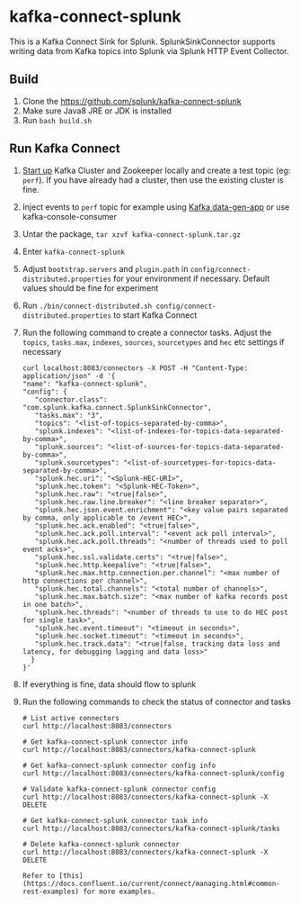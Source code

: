 # kafka-connect-splunk
This is a Kafka Connect Sink for Splunk.
SplunkSinkConnector supports writing data from Kafka topics into Splunk via Splunk HTTP Event Collector.


## Build
1. Clone the https://github.com/splunk/kafka-connect-splunk
2. Make sure Java8 JRE or JDK is installed
3. Run `bash build.sh`


## Run Kafka Connect
1. [Start up](https://kafka.apache.org/quickstart) Kafka Cluster and Zookeeper locally and create a test topic (eg: `perf`). If you have already had a cluster, then use the existing cluster is fine.
2. Inject events to `perf` topic for example using [Kafka data-gen-app](https://github.com/dtregonning/kafka-data-gen) or use kafka-console-consumer
3. Untar the package, `tar xzvf kafka-connect-splunk.tar.gz`
4. Enter `kafka-connect-splunk`
5. Adjust `bootstrap.servers` and `plugin.path` in `config/connect-distributed.properties` for your environment if necessary. Default values should be fine for experiment
6. Run `./bin/connect-distributed.sh config/connect-distributed.properties` to start Kafka Connect
7. Run the following command to create a connector tasks. Adjust the `topics`, `tasks.max`, `indexes`, `sources`, `sourcetypes` and `hec` etc settings if necessary

    ```
    curl localhost:8083/connectors -X POST -H "Content-Type: application/json" -d '{
    "name": "kafka-connect-splunk",
    "config": {
       "connector.class": "com.splunk.kafka.connect.SplunkSinkConnector",
       "tasks.max": "3",
       "topics": "<list-of-topics-separated-by-comma>",
       "splunk.indexes": "<list-of-indexes-for-topics-data-separated-by-comma>",
       "splunk.sources": "<list-of-sources-for-topics-data-separated-by-comma>",
       "splunk.sourcetypes": "<list-of-sourcetypes-for-topics-data-separated-by-comma>",
       "splunk.hec.uri": "<Splunk-HEC-URI>",
       "splunk.hec.token": "<Splunk-HEC-Token>",
       "splunk.hec.raw": "<true|false>",
       "splunk.hec.raw.line.breaker": "<line breaker separator>",
       "splunk.hec.json.event.enrichment": "<key value pairs separated by comma, only applicable to /event HEC>",
       "splunk.hec.ack.enabled": "<true|false>",
       "splunk.hec.ack.poll.interval": "<event ack poll interval>",
       "splunk.hec.ack.poll.threads": "<number of threads used to poll event acks>",
       "splunk.hec.ssl.validate.certs": "<true|false>",
       "splunk.hec.http.keepalive": "<true|false>",
       "splunk.hec.max.http.connection.per.channel": "<max number of http connections per channel>",
       "splunk.hec.total.channels": "<total number of channels>",
       "splunk.hec.max.batch.size": "<max number of kafka records post in one batch>",
       "splunk.hec.threads": "<number of threads to use to do HEC post for single task>",
       "splunk.hec.event.timeout": "<timeout in seconds>",
       "splunk.hec.socket.timeout": "<timeout in seconds>",
       "splunk.hec.track.data": "<true|false, tracking data loss and latency, for debugging lagging and data loss>"
      }
    }'

    ```
8. If everything is fine, data should flow to splunk
9. Run the following commands to check the status of connector and tasks

    ```
    # List active connectors
    curl http://localhost:8083/connectors

    # Get kafka-connect-splunk connector info
    curl http://localhost:8083/connectors/kafka-connect-splunk

    # Get kafka-connect-splunk connector config info
    curl http://localhost:8083/connectors/kafka-connect-splunk/config

    # Validate kafka-connect-splunk connector config
    curl http://localhost:8083/connectors/kafka-connect-splunk -X DELETE

    # Get kafka-connect-splunk connector task info
    curl http://localhost:8083/connectors/kafka-connect-splunk/tasks

    # Delete kafka-connect-splunk connector
    curl http://localhost:8083/connectors/kafka-connect-splunk -X DELETE

    Refer to [this](https://docs.confluent.io/current/connect/managing.html#common-rest-examples) for more examples.
    ```
